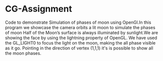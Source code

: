 # CG-Assignment
Code to demonstrate Simulation of phases of moon using OpenGl.In this program we showcase the camera orbits a lit moon to simulate the phases of moon Half of the Moon’s surface is always illuminated by sunlight.We are showing the face by using the lightning property of OpenGL. We have used the GL_LIGHT0 to focus the light on the moon, making the all phase visible as it go. Pointing in the direction of vertex (1,1,1) it's is possible to show all the moon phases.
